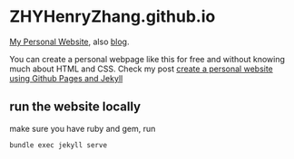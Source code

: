 # ZHYHenryZhang.github.io

[My Personal Website](https://ZHYHenryZhang.github.io), also [blog](https://ZHYHenryZhang.github.io/topics.html).

You can create a personal webpage like this for free and without knowing much about HTML and CSS.
Check my post [create a personal website using Github Pages and Jekyll](https://zhyhenryzhang.github.io/2019/08/08/create-a-personal-website-using-github-pages-and-jekyll.html)

## run the website locally
make sure you have ruby and gem, run

```shell
bundle exec jekyll serve
```